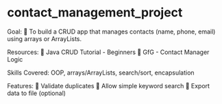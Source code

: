 # contact_management_project
Goal: 
 To build a CRUD app that manages contacts (name, phone, email) using arrays or ArrayLists. 

Resources:
 Java CRUD Tutorial - Beginners
 GfG - Contact Manager Logic

Skills Covered: OOP, arrays/ArrayLists, search/sort, encapsulation 

Features:
 Validate duplicates 
 Allow simple keyword search 
 Export data to file (optional)
